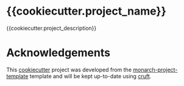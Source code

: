 # {{cookiecutter.project_name}}

{{cookiecutter.project_description}}

# Acknowledgements

This [cookiecutter](https://cookiecutter.readthedocs.io/en/stable/README.html) project was developed from the 
[monarch-project-template](https://github.com/microbiometada/nmdc-project-template) template and will be kept 
up-to-date using [cruft](https://cruft.github.io/cruft/).
